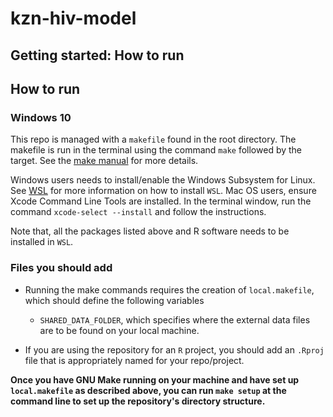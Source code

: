 # kzn-hiv-model

## Getting started: How to run

## How to run
### Windows 10
This repo is managed with a `makefile` found in the root directory. The makefile is run in the terminal using the command `make` followed by the target. See the [make manual](https://www.gnu.org/software/make/manual/) for more details. 

Windows users needs to install/enable the Windows Subsystem for Linux. See [WSL](https://learn.microsoft.com/en-us/windows/wsl/install) for more information on how to install `WSL`. Mac OS users, ensure Xcode Command Line Tools are installed. In the terminal window, run the command `xcode-select --install` and follow the instructions.

Note that, all the packages listed above and R software needs to be installed in  `WSL`. 

### Files you should add

- Running the make commands requires the creation of `local.makefile`, which should define the following variables
    - `SHARED_DATA_FOLDER`, which specifies where the external data files are to be found on your local machine.
    
- If you are using the repository for an `R` project, you should add an `.Rproj` file that is appropriately named for your repo/project.

**Once you have GNU Make running on your machine and have set up `local.makefile` as described above, you can run `make setup` at the command line to set up the repository's directory structure.** 